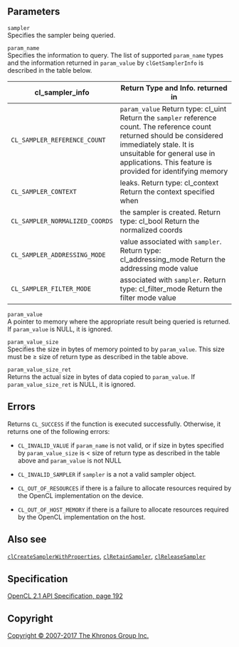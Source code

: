 
## Parameters

`sampler`  
Specifies the sampler being queried.

`param_name`  
Specifies the information to query. The list of supported `param_name`
types and the information returned in `param_value` by
`clGetSamplerInfo` is described in the table below.

| cl\_sampler\_info                 | Return Type and Info. returned in |
| --- | --- |
|  `CL_SAMPLER_REFERENCE_COUNT`      |  `param_value`                       Return type: cl\_uint               Return the `sampler` reference      count. The reference count          returned should be considered       immediately stale. It is            unsuitable for general use in       applications. This feature is       provided for identifying memory   |
|  `CL_SAMPLER_CONTEXT`              |  leaks.                              Return type: cl\_context            Return the context specified when |
|  `CL_SAMPLER_NORMALIZED_COORDS`    |  the sampler is created.             Return type: cl\_bool               Return the normalized coords      |
|  `CL_SAMPLER_ADDRESSING_MODE`      |  value associated with `sampler`.    Return type: cl\_addressing\_mode   Return the addressing mode value  |
|  `CL_SAMPLER_FILTER_MODE`          |  associated with `sampler`.          Return type: cl\_filter\_mode       Return the filter mode value      |

`param_value`  
A pointer to memory where the appropriate result being queried is
returned. If `param_value` is NULL, it is ignored.

`param_value_size`  
Specifies the size in bytes of memory pointed to by `param_value`. This
size must be ≥ size of return type as described in the table above.

`param_value_size_ret`  
Returns the actual size in bytes of data copied to `param_value`. If
`param_value_size_ret` is NULL, it is ignored.

## Errors

Returns `CL_SUCCESS` if the function is executed successfully.
Otherwise, it returns one of the following errors:

-   `CL_INVALID_VALUE` if `param_name` is not valid, or if size in bytes
    specified by `param_value_size` is &lt; size of return type as
    described in the table above and `param_value` is not NULL

-   `CL_INVALID_SAMPLER` if `sampler` is a not a valid sampler object.

-   `CL_OUT_OF_RESOURCES` if there is a failure to allocate resources
    required by the OpenCL implementation on the device.

-   `CL_OUT_OF_HOST_MEMORY` if there is a failure to allocate resources
    required by the OpenCL implementation on the host.

## Also see

[`clCreateSamplerWithProperties`](clCreateSamplerWithProperties.html),
[`clRetainSampler`](clRetainSampler.html),
[`clReleaseSampler`](clReleaseSampler.html)

## Specification

[OpenCL 2.1 API Specification, page
192](https://www.khronos.org/registry/cl/specs/opencl-2.1.pdf#page=192)

## Copyright

[Copyright © 2007-2017 The Khronos Group Inc.](copyright.html)
